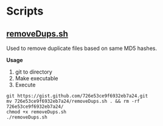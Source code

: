 Scripts
=======

[removeDups.sh](https://gist.github.com/tgorup/726e53ce9f6932eb7a24)
------
Used to remove duplicate files based on same MD5 hashes.

__Usage__

1. git to directory
2. Make executable
3. Execute
```
git https://gist.github.com/726e53ce9f6932eb7a24.git
mv 726e53ce9f6932eb7a24/removeDups.sh . && rm -rf 726e53ce9f6932eb7a24/
chmod +x removeDups.sh
./removeDups.sh
```

